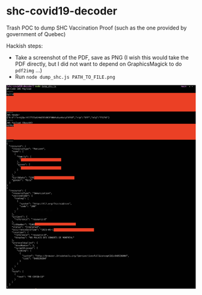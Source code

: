 # shc-covid19-decoder
Trash POC to dump SHC Vaccination Proof (such as the one provided by government of Quebec)

Hackish steps:
- Take a screenshot of the PDF, save as PNG (I wish this would take the PDF directly, but I did not want to depend on GraphicsMagick to do `pdf2img` ...)
- Run `node dump_shc.js PATH_TO_FILE.png`

![demo](demo.png)
